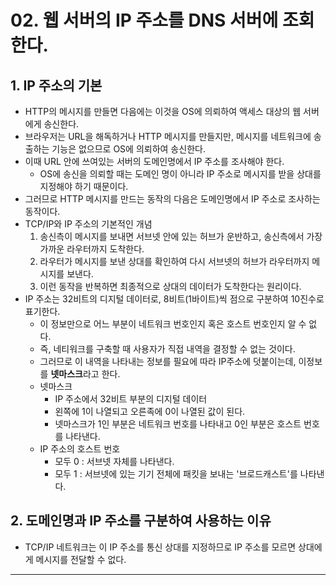 # 02. 웹 서버의 IP 주소를 DNS 서버에 조회한다.
## 1. IP 주소의 기본
- HTTP의 메시지를 만들면 다음에는 이것을 OS에 의뢰하여 액세스 대상의 웹 서버에게 송신한다.
- 브라우저는 URL을 해독하거나 HTTP 메시지를 만들지만, 메시지를 네트워크에 송출하는 기능은 없으므로 OS에 의뢰하여 송신한다.
- 이때 URL 안에 쓰여있는 서버의 도메인명에서 IP 주소를 조사해야 한다.
  - OS에 송신을 의뢰할 때는 도메인 명이 아니라 IP 주소로 메시지를 받을 상대를 지정해야 하기 때문이다.
- 그러므로 HTTP 메시지를 만드는 동작의 다음은 도메인명에서 IP 주소로 조사하는 동작이다. 
- TCP/IP와 IP 주소의 기본적인 개념
  1. 송신측이 메시지를 보내면 서브넷 안에 있는 허브가 운반하고, 송신측에서 가장 가까운 라우터까지 도착한다.
  2. 라우터가 메시지를 보낸 상대를 확인하여 다시 서브넷의 허브가 라우터까지 메시지를 보낸다.
  3. 이런 동작을 반복하면 최종적으로 상대의 데이터가 도착한다는 원리이다.
- IP 주소는 32비트의 디지털 데이터로, 8비트(1바이트)씩 점으로 구분하여 10진수로 표기한다.
  - 이 정보만으로 어느 부분이 네트워크 번호인지 혹은 호스트 번호인지 알 수 없다.
  - 즉, 네티워크를 구축할 때 사용자가 직접 내역을 결정할 수 없는 것이다.
  - 그러므로 이 내역을 나타내는 정보를 필요에 따라 IP주소에 덧붙이는데, 이정보를 **넷마스크**라고 한다.
  - 넷마스크
    - IP 주소에서 32비트 부분의 디지털 데이터
    - 왼쪽에 1이 나열되고 오른족에 0이 나열된 값이 된다.
    - 넷마스크가 1인 부분은 네트워크 번호를 나타내고 0인 부분은 호스트 번호를 나타낸다.
  - IP 주소의 호스트 번호
    - 모두 0 : 서브넷 자체를 나타낸다.
    - 모두 1 : 서브넷에 있는 기기 전체에 패킷을 보내는 '브로드캐스트'를 나타낸다.
## 2. 도메인명과 IP 주소를 구분하여 사용하는 이유
- TCP/IP 네트워크는 이 IP 주소를 통신 상대를 지정하므로 IP 주소를 모르면 상대에게 메시지를 전달할 수 없다.
---
